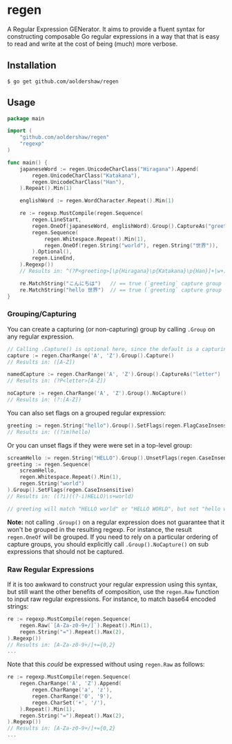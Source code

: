 # regen

A Regular Expression GENerator. It aims to provide a fluent syntax for constructing composable
Go regular expressions in a way that that is easy to read and write at the cost of being (much)
more verbose.

## Installation

```
$ go get github.com/aoldershaw/regen 
```

## Usage

```go
package main

import (
    "github.com/aoldershaw/regen"
    "regexp"
)

func main() {
    japaneseWord := regen.UnicodeCharClass("Hiragana").Append(
        regen.UnicodeCharClass("Katakana"),
        regen.UnicodeCharClass("Han"),
    ).Repeat().Min(1)

    englishWord := regen.WordCharacter.Repeat().Min(1)

    re := regexp.MustCompile(regen.Sequence(
        regen.LineStart,
        regen.OneOf(japaneseWord, englishWord).Group().CaptureAs("greeting"),
        regen.Sequence(
            regen.Whitespace.Repeat().Min(1),
            regen.OneOf(regen.String("world"), regen.String("世界")),
        ).Optional(),
        regen.LineEnd,
    ).Regexp())
    // Results in: ^(?P<greeting>[\p{Hiragana}\p{Katakana}\p{Han}]+|w+)(\s+(world|世界))?$

    re.MatchString("こんにちは")   // == true (`greeting` capture group == "こんにちは")
    re.MatchString("hello 世界")  // == true (`greeting` capture group == "hello")
}
```

### Grouping/Capturing

You can create a capturing (or non-capturing) group by calling `.Group` on any regular expression.

```go
// Calling .Capture() is optional here, since the default is a capturing group
capture := regen.CharRange('A', 'Z').Group().Capture()
// Results in: ([A-Z])

namedCapture := regen.CharRange('A', 'Z').Group().CaptureAs("letter")
// Results in: (?P<letter>[A-Z])

noCapture := regen.CharRange('A', 'Z').Group().NoCapture()
// Results in: (?:[A-Z])
```

You can also set flags on a grouped regular expression:

```go
greeting := regen.String("hello").Group().SetFlags(regen.FlagCaseInsensitive | regen.FlagMultiLine)
// Results in: ((?im)hello)
```

Or you can unset flags if they were were set in a top-level group:

```go
screamHello := regen.String("HELLO").Group().UnsetFlags(regen.CaseInsensitive)
greeting := regen.Sequence(
    screamHello,
    regen.Whitespace.Repeat().Min(1),
    regen.String("world")
).Group().SetFlags(regen.CaseInsensitive)
// Results in: ((?i)((?-i)HELLO)\s+world)

// greeting will match "HELLO world" or "HELLO WORLD", but not "hello world"
```

**Note:** not calling `.Group()` on a regular expression does not guarantee that it won't be grouped
in the resulting regexp. For instance, the result `regen.OneOf` will be grouped. If you need to rely
on a particular ordering of capture groups, you should explicitly call `.Group().NoCapture()` on
sub expressions that should not be captured.


### Raw Regular Expressions

If it is too awkward to construct your regular expression using this syntax,
but still want the other benefits of composition, use the `regen.Raw`
function to input raw regular expressions. For instance, to match base64 encoded
strings:

```go
re := regexp.MustCompile(regen.Sequence(
    regen.Raw(`[A-Za-z0-9+/]`).Repeat().Min(1),
    regen.String("=").Repeat().Max(2),
).Regexp())
// Results in: [A-Za-z0-9+/]+={0,2}
...
```

Note that this *could* be expressed without using `regen.Raw` as follows:

```go
re := regexp.MustCompile(regen.Sequence(
    regen.CharRange('A', 'Z').Append(
        regen.CharRange('a', 'z'),
        regen.CharRange('0', '9'),
        regen.CharSet('+', '/'),
    ).Repeat().Min(1),
    regen.String("=").Repeat().Max(2),
).Regexp())
// Results in: [A-Za-z0-9+/]+={0,2}
...
```

